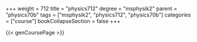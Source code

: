 +++
weight = 712
title = "physics712"
degree = "msphysik2"
parent = "physics70b"
tags = ["msphysik2", "physics712", "physics70b"]
categories = ["course"]
bookCollapseSection = false
+++

{{< genCoursePage >}}

